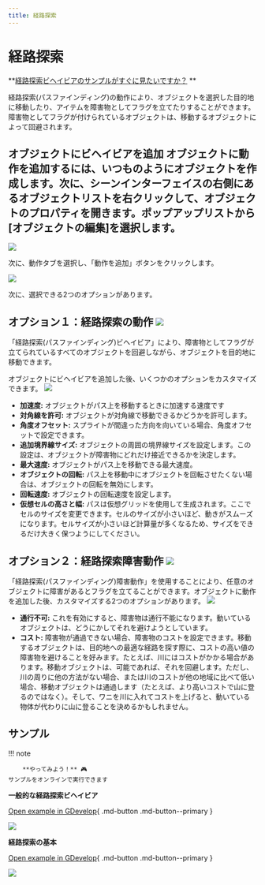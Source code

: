 ```yaml
---
title: 経路探索
---
```

# 経路探索

**[経路探索ビヘイビアのサンプルがすぐに見たいですか？](#Examples) **

経路探索(パスファインディング)の動作により、オブジェクトを選択した目的地に移動したり、アイテムを障害物としてフラグを立てたりすることができます。障害物としてフラグが付けられているオブジェクトは、移動するオブジェクトによって回避されます。

## オブジェクトにビヘイビアを追加 オブジェクトに動作を追加するには、いつものようにオブジェクトを作成します。次に、シーンインターフェイスの右側にあるオブジェクトリストを右クリックして、オブジェクトのプロパティを開きます。ポップアップリストから\[オブジェクトの編集\]を選択します。

![](/gdevelop5/editplayerobject.jpg)

次に、動作タブを選択し、「動作を追加」ボタンをクリックします。

![](/gdevelop5/behaviors-tab.png)

次に、選択できる2つのオプションがあります。

## オプション１：経路探索の動作 ![](/gdevelop5/behaviors/pathfinding-behavior-inlist.png)

「経路探索(パスファインディング)ビヘイビア」により、障害物としてフラグが立てられているすべてのオブジェクトを回避しながら、オブジェクトを目的地に移動できます。

オブジェクトにビヘイビアを追加した後、いくつかのオプションをカスタマイズできます。 ![](/gdevelop5/behaviors/pathafindin-behavior-options.png)

- **加速度:** オブジェクトがパス上を移動するときに加速する速度です
- **対角線を許可:** オブジェクトが対角線で移動できるかどうかを許可します。
- **角度オフセット:** スプライトが間違った方向を向いている場合、角度オフセットで設定できます。
- **追加境界線サイズ:** オブジェクトの周囲の境界線サイズを設定します。この設定は、オブジェクトが障害物にどれだけ接近できるかを決定します。
- **最大速度:** オブジェクトがパス上を移動できる最大速度。
- **オブジェクトの回転:** パス上を移動中にオブジェクトを回転させたくない場合は、オブジェクトの回転を無効にします。
- **回転速度:** オブジェクトの回転速度を設定します。
- **仮想セルの高さと幅:** パスは仮想グリッドを使用して生成されます。ここでセルのサイズを変更できます。セルのサイズが小さいほど、動きがスムーズになります。セルサイズが小さいほど計算量が多くなるため、サイズをできるだけ大きく保つようにしてください。

## オプション２：経路探索障害動作 ![](/gdevelop5/behaviors/pathfinding-obstacle-inlist.png)

「経路探索(パスファインディング)障害動作」を使用することにより、任意のオブジェクトに障害があるとフラグを立てることができます。オブジェクトに動作を追加した後、カスタマイズする2つのオプションがあります。 ![](/gdevelop5/behaviors/pathfinding-obstacle-options.png)

- **通行不可:** これを有効にすると、障害物は通行不能になります。動いているオブジェクトは、どうにかしてそれを避けようとしています。
- **コスト:** 障害物が通過できない場合、障害物のコストを設定できます。移動するオブジェクトは、目的地への最適な経路を探す際に、コストの高い値の障害物を避けることを好みます。たとえば、川にはコストがかかる場合があります。移動オブジェクトは、可能であれば、それを回避します。ただし、川の周りに他の方法がない場合、または川のコストが他の地域に比べて低い場合、移動オブジェクトは通過します（たとえば、より高いコストで山に登るのではなく）。そして、ワニを川に入れてコストを上げると、動いている物体が代わりに山に登ることを決めるかもしれません。

## サンプル

!!! note
    
        **やってみよう！** 🎮  
    サンプルをオンラインで実行できます

**一般的な経路探索ビヘイビア**

[Open example in GDevelop](https://editor.gdevelop.io/?project=example://pathfinding){ .md-button .md-button--primary }

[![](/gdevelop5/behaviors/pathfindinggeneral.png)](https://editor.gdevelop-app.com/?project=example://pathfinding)

  
**経路探索の基本**

[Open example in GDevelop](https://editor.gdevelop.io/?project=example://pathfinding-basics){ .md-button .md-button--primary }

[![](/gdevelop5/behaviors/pathfindingbasics.png)](https://editor.gdevelop-app.com/?project=example://pathfinding-basics)
